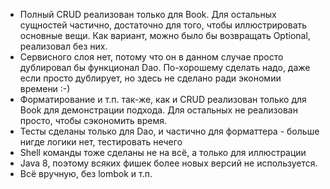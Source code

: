 - Полный CRUD реализован только для Book. Для остальных сущностей частично, достаточно для того, 
   чтобы иллюстрировать основные вещи. Как вариант, можно было бы возвращать Optional, реализовал без них.
- Сервисного слоя нет, потому что он в данном случае просто дублировал бы функционал Dao. По-хорошему 
   сделать надо, даже если просто дублирует, но здесь не сделано ради экономии времени :-)
- Форматирование и т.п. так-же, как и CRUD реализован только для Book для демонстрации 
   подхода. Для остальных не реализован просто, чтобы сэкономить время.
- Тесты сделаны только для Dao, и частично для форматтера - больше нигде логики нет, тестировать нечего
- Shell команды тоже сделаны не на всё, а только для иллюстрации 
- Java 8, поэтому всяких фишек более новых версий не используется. 
- Всё вручную, без lombok и т.п.



